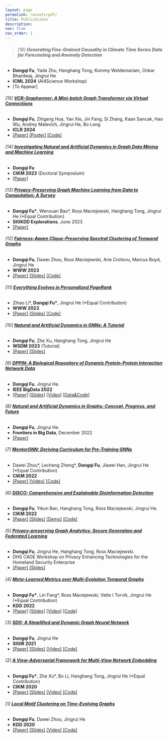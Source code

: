 ```yaml
---
layout: page
permalink: /assets/pdf/
title: Publications
description:
nav: true
nav_order: 1
---
```


<!---
<div style="max-width: 100%; text-align: center;">
  <a href="https://dongqifu.github.io/assets/img/research_scope.png">
  <img src="https://dongqifu.github.io/assets/img/research_scope.png" alt="My Current Research Scope (Stay Tuned)" style="width: 100%; height: auto;">
  </a>
  <p style="font-style: normal;">Graph AI Development</p>
</div>
-->


> ###### [16] **Generating Fine-Grained Causality in Climate Time Series Data for Forecasting and Anomaly Detection**
  * **Dongqi Fu**, Yada Zhu, Hanghang Tong, Kommy Weldemariam, Onkar Bhardwaj, Jingrui He
  * **ICML 2024** (AI4Science Workshop)
  * [To Appear]
  
<p>  </p>
 
###### [15] [**VCR-Graphormer: A Mini-batch Graph Transformer via Virtual Connections**](https://github.com/DongqiFu/VCR-Graphormer)
+ **Dongqi Fu**, Zhigang Hua, Yan Xie, Jin Fang, Si Zhang, Kaan Sancak, Hao Wu, Andrey Malevich, Jingrui He, Bo Long
+ **ICLR 2024**
+ [[Paper]](https://arxiv.org/pdf/2403.16030.pdf) [[Poster]](https://github.com/DongqiFu/VCR-Graphormer/blob/main/poster.png) [[Code]](https://github.com/DongqiFu/VCR-Graphormer)

<p>  </p>

###### [14] [**Investigating Natural and Artificial Dynamics in Graph Data Mining and Machine Learning**](https://dl.acm.org/doi/10.1145/3583780.3616007)
+ **Dongqi Fu**
+ **CIKM 2023** (Doctoral Symposium)
+ [[Paper]](https://dl.acm.org/doi/pdf/10.1145/3583780.3616007?casa_token=hRzfvZ6LFU8AAAAA:qzcokEzmjVfCTxmd435ynKKH-_Ttt6LcTtPQ4J55B-OCvQGBeNhu_XYZHIcEXkxPL4-hnB0nACOM)

<p>  </p>

###### [13] [**Privacy-Preserving Graph Machine Learning from Data to Computation: A Survey**](https://dl.acm.org/doi/10.1145/3606274.3606280)
+ **Dongqi Fu\***, Wenxuan Bao\*, Ross Maciejewski, Hanghang Tong, Jingrui He (\*Equal Contribution)
+ **SIGKDD Explorations**, June 2023
+ [[Paper]](https://dl.acm.org/doi/pdf/10.1145/3606274.3606280)

<p>  </p>

###### [12] [**Fairness-Aware Clique-Preserving Spectral Clustering of Temporal Graphs**](https://github.com/DongqiFu/F-SEGA)
+ **Dongqi Fu**, Dawei Zhou, Ross Maciejewski, Arie Croitoru, Marcus Boyd, Jingrui He
+ **WWW 2023**
+ [[Paper]](https://dongqifu.github.io/assets/pdf/F-SEGA.pdf) [[Slides]](https://github.com/DongqiFu/F-SEGA/blob/main/slides/WWW'23_F_SEGA_Presentation_Slides.pdf) [[Code]](https://github.com/DongqiFu/F-SEGA/tree/main/code)

<p>  </p>

###### [11] [**Everything Evolves in Personalized PageRank**](https://github.com/DongqiFu/EvePPR)
+ Zihao Li\*, **Dongqi Fu\***, Jingrui He (\*Equal Contribution)
+ **WWW 2023**
+ [[Paper]](https://dongqifu.github.io/assets/pdf/EvePPR.pdf) [[Slides]](https://github.com/DongqiFu/EvePPR/blob/main/slides/WWW'23_EvePPR_Presentation_Slides.pdf) [[Code]](https://github.com/DongqiFu/EvePPR/tree/main/code)

<p>  </p>

###### [10] [**Natural and Artificial Dynamics in GNNs: A Tutorial**](https://github.com/DongqiFu/Natural-and-Artificial-Dynamics-in-GNNs-A-Tutorial)
+ **Dongqi Fu**, Zhe Xu, Hanghang Tong, Jingrui He
+ **WSDM 2023** (Tutorial)
+ [[Paper]](https://dongqifu.github.io/assets/pdf/WSDM-Tutorial-Paper.pdf) [[Slides]](https://github.com/DongqiFu/Natural-and-Artificial-Dynamics-in-GNNs-A-Tutorial/blob/main/WSDM'23%20Tutorial%200227.pdf)

<p>  </p>

###### [9] [**DPPIN: A Biological Repository of Dynamic Protein-Protein Interaction Network Data**](https://github.com/DongqiFu/DPPIN)
+ **Dongqi Fu**, Jingrui He.
+ **IEEE BigData 2022**
+ [[Paper]](https://dongqifu.github.io/assets/pdf/DPPIN.pdf) [[Slides]](https://github.com/DongqiFu/DPPIN/blob/main/IEEE%20BigData'22_DPPIN_Presentation_Slides.pdf) [[Video]](https://ieeecps.org/files/zlu1YJ8c0HLbvS3sNNx3W) [[Data&Code]](https://github.com/DongqiFu/DPPIN)

<p>  </p>

###### [8] [**Natural and Artificial Dynamics in Graphs: Concept, Progress, and Future**](https://www.frontiersin.org/articles/10.3389/fdata.2022.1062637/full)
+ **Dongqi Fu**, Jingrui He.
+ **Frontiers in Big Data**, December 2022
+ [[Paper]](https://dongqifu.github.io/assets/pdf/fdata-05-1062637.pdf)

<p>  </p>

###### [7] [**MentorGNN: Deriving Curriculum for Pre-Training GNNs**](https://dl.acm.org/doi/abs/10.1145/3511808.3557393)
+ Dawei Zhou\*, Lecheng Zheng\*, **Dongqi Fu**, Jiawei Han, Jingrui He (\*Equal Contribution)
+ **CIKM 2022**
+ [[Paper]](https://arxiv.org/pdf/2208.09905.pdf) [[Video]](https://dl.acm.org/action/downloadSupplement?doi=10.1145%2F3511808.3557393&file=CIKM+Presentation.mp4) [[Code]](https://github.com/Leo02016/MentorGNN)

<p>  </p>

###### [6] [**DISCO: Comprehensive and Explainable Disinformation Detection**](https://github.com/DongqiFu/DISCO)
+ **Dongqi Fu**, Yikun Ban, Hanghang Tong, Ross Maciejewski, Jingrui He.
+ **CIKM 2022**
+ [[Paper]](https://dongqifu.github.io/assets/pdf/DISCO.pdf) [[Slides]](https://github.com/DongqiFu/DISCO/blob/main/slides/CIKM'22_DISCO_Presentation_Slides.pdf) [[Demo]](https://drive.google.com/file/d/1Nhw1veqjIN9SBz1RLJPDTRVTHuknfjHl/edit) [[Code]](https://github.com/DongqiFu/DISCO)

<p>  </p>

###### [5] [**Privacy-preserving Graph Analytics: Secure Generation and Federated Learning**](https://specialevents.asu.edu/website/37457/accepted-white-papers/)
+ **Dongqi Fu**, Jingrui He, Hanghang Tong, Ross Maciejewski.
+ DHS CAOE Workshop on Privacy Enhancing Technologies for the Homeland Security Enterprise
+ [[Paper]](https://arxiv.org/pdf/2207.00048.pdf) [[Slides]](https://dongqifu.github.io/assets/pdf/PETS4HASE'22_Presentation_Slides.pdf)

<p>  </p>

###### [4] [**Meta-Learned Metrics over Multi-Evolution Temporal Graphs**](https://github.com/DongqiFu/Temp-GFSM)
+ **Dongqi Fu\***, Liri Fang\*, Ross Maciejewski, Vetle I Torvik, Jingrui He (\*Equal Contribution)
+ **KDD 2022**
+ [[Paper]](https://dongqifu.github.io/assets/pdf/Temp-GFSM.pdf) [[Slides]](https://github.com/DongqiFu/Temp-GFSM/blob/main/Slides/KDD'22_Temp-GFSM_Presentation_Slides.pdf) [[Video]](https://dl.acm.org/action/downloadSupplement?doi=10.1145%2F3534678.3539313&file=KDD22-fp0916.mp4) [[Code]](https://github.com/LiriFang/Temp-GFSM)

<p>  </p>

###### [3] [**SDG: A Simplified and Dynamic Graph Neural Network**](https://github.com/DongqiFu/SDG)
+ **Dongqi Fu**, Jingrui He
+ **SIGIR 2021**
+ [[Paper]](https://dongqifu.github.io/assets/pdf/SDG.pdf) [[Slides]](https://github.com/DongqiFu/SDG/blob/main/slides/SIGIR'21_SDG_Presentation_Slides.pdf) [[Video]](https://dl.acm.org/action/downloadSupplement?doi=10.1145%2F3404835.3463059&file=sp1515_prerecorded_video.mp4) [[Code]](https://github.com/DongqiFu/SDG)

<p>  </p>

###### [2] [**A View-Adversarial Framework for Multi-View Network Embedding**](https://github.com/DongqiFu/VANE)
+ **Dongqi Fu\***, Zhe Xu\*, Bo Li, Hanghang Tong, Jingrui He (\*Equal Contribution)
+ **CIKM 2020**
+ [[Paper]](https://dongqifu.github.io/assets/pdf/VANE.pdf) [[Slides]](https://github.com/DongqiFu/VANE/blob/master/slides/CIKM'20_VANE_Presentation_Slides.pdf) [[Video]](https://dl.acm.org/action/downloadSupplement?doi=10.1145%2F3340531.3412127&file=3340531.3412127.mp4&download=true) [[Code]](https://github.com/pricexu/VANE)

<p>  </p>

###### [1] [**Local Motif Clustering on Time-Evolving Graphs**](https://github.com/DongqiFu/L-MEGA)
+ **Dongqi Fu**, Dawei Zhou, Jingrui He
+ **KDD 2020**
+ [[Paper]](https://dongqifu.github.io/assets/pdf/L-MEGA.pdf) [[Slides]](https://github.com/DongqiFu/L-MEGA/blob/master/slides/KDD'20_L-MEGA_Slides.pdf) [[Video]](https://www.youtube.com/watch?v=2Z-SS1IchGc&feature=emb_title) [[Code]](https://github.com/DongqiFu/L-MEGA)
